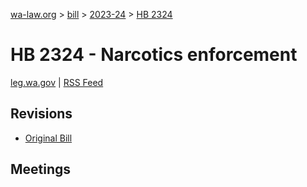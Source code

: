 [wa-law.org](/) > [bill](/bill/) > [2023-24](/bill/2023-24/) > [HB 2324](/bill/2023-24/hb/2324/)

# HB 2324 - Narcotics enforcement
[leg.wa.gov](https://app.leg.wa.gov/billsummary?BillNumber=2324&Year=2023&Initiative=false) | [RSS Feed](./rss.xml)

## Revisions
* [Original Bill](1/)

## Meetings